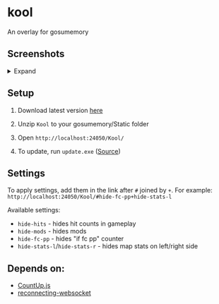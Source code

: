 # kool

An overlay for gosumemory

## Screenshots

<details>
  <summary>Expand</summary>

  *add this later...*
</details>

## Setup

1. Download latest version [here](https://github.com/uzervlad/kool-gosu/releases/latest/download/kool.zip)

2. Unzip `Kool` to your gosumemory/Static folder

3. Open `http://localhost:24050/Kool/`

4. To update, run `update.exe` ([Source](https://github.com/uzervlad/simple-gh-updater))

## Settings

To apply settings, add them in the link after `#` joined by `+`.
For example: `http://localhost:24050/Kool/#hide-fc-pp+hide-stats-l`

Available settings:

* `hide-hits` - hides hit counts in gameplay
* `hide-mods` - hides mods
* `hide-fc-pp` - hides "if fc pp" counter
* `hide-stats-l`/`hide-stats-r` - hides map stats on left/right side

## Depends on:

* [CountUp.js](https://github.com/inorganik/CountUp.js)
* [reconnecting-websocket](https://github.com/pladaria/reconnecting-websocket)
